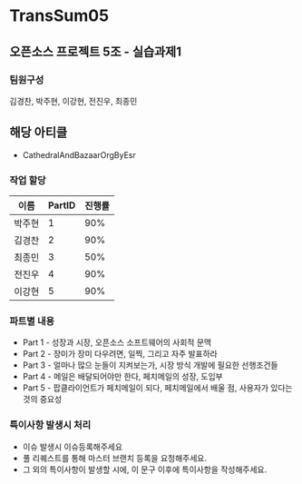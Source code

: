 # TransSum05

## 오픈소스 프로젝트 5조 - 실습과제1
### 팀원구성
김경찬, 박주현, 이강현, 전진우, 최종민

## 해당 아티클
* CathedralAndBazaarOrgByEsr

### 작업 할당
| 이름 | PartID | 진행률 |
|------|-------|------|
| 박주현 | 1 | 90% |
| 김경찬 | 2 | 90% |
| 최종민 | 3 | 50% |
| 전진우 | 4 | 90% |
| 이강현 | 5 | 90% |

### 파트별 내용

* Part 1 - 성장과 시장, 오픈소스 소프트웨어의 사회적 문맥
* Part 2 - 장미가 장미 다우려면, 일찍, 그리고 자주 발표하라
* Part 3 - 얼마나 많으 눈들이 지켜보는가, 시장 방식 개발에 필요한 선행조건들
* Part 4 - 메일은 배달되어야만 한다, 페치메일의 성장, 도입부
* Part 5 - 팝클라이언트가 페치메일이 되다, 페치메일에서 배울 점, 사용자가 있다는 것의 중요성

### 특이사항 발생시 처리

* 이슈 발생시 이슈등록해주세요
* 풀 리퀘스트를 통해 마스터 브랜치 등록을 요청해주세요.
* 그 외의 특이사항이 발생할 시에, 이 문구 이후에 특이사항을 작성해주세요.
